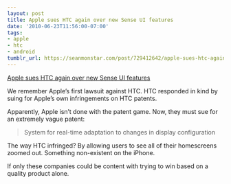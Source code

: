 ```yaml
---
layout: post
title: Apple sues HTC again over new Sense UI features
date: '2010-06-23T11:56:00-07:00'
tags:
- apple
- htc
- android
tumblr_url: https://seanmonstar.com/post/729412642/apple-sues-htc-again-over-new-sense-ui-features
---
```

[Apple sues HTC again over new Sense UI features](http://androidandme.com/2010/06/news/apple-sues-htc-again-over-new-sense-ui-features/)  

We remember Apple’s first lawsuit against HTC. HTC responded in kind by suing for Apple’s own infringements on HTC patents.

Apparently, Apple isn’t done with the patent game. Now, they must sue for an extremely vague patent:

> System for real-time adaptation to changes in display configuration

The way HTC infringed? By allowing users to see all of their homescreens zoomed out. Something non-existent on the iPhone.

If only these companies could be content with trying to win based on a quality product alone.

